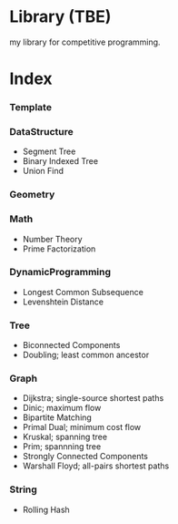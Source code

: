 Library (TBE)
===
my library for competitive programming.

Index
===
### Template

### DataStructure

- Segment Tree
- Binary Indexed Tree
- Union Find

### Geometry

### Math

- Number Theory
- Prime Factorization

### DynamicProgramming

- Longest Common Subsequence
- Levenshtein Distance

### Tree

- Biconnected Components
- Doubling; least common ancestor

### Graph

- Dijkstra; single-source shortest paths
- Dinic; maximum flow
- Bipartite Matching
- Primal Dual; minimum cost flow
- Kruskal; spanning tree
- Prim; spannning tree
- Strongly Connected Components
- Warshall Floyd; all-pairs shortest paths

### String

- Rolling Hash
